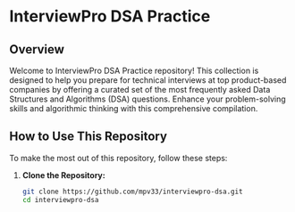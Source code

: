 # InterviewPro DSA Practice

## Overview

Welcome to InterviewPro DSA Practice repository! This collection is designed to help you prepare for technical interviews at top product-based companies by offering a curated set of the most frequently asked Data Structures and Algorithms (DSA) questions. Enhance your problem-solving skills and algorithmic thinking with this comprehensive compilation.

## How to Use This Repository

To make the most out of this repository, follow these steps:

1. **Clone the Repository:**
   ```bash
   git clone https://github.com/mpv33/interviewpro-dsa.git
   cd interviewpro-dsa
